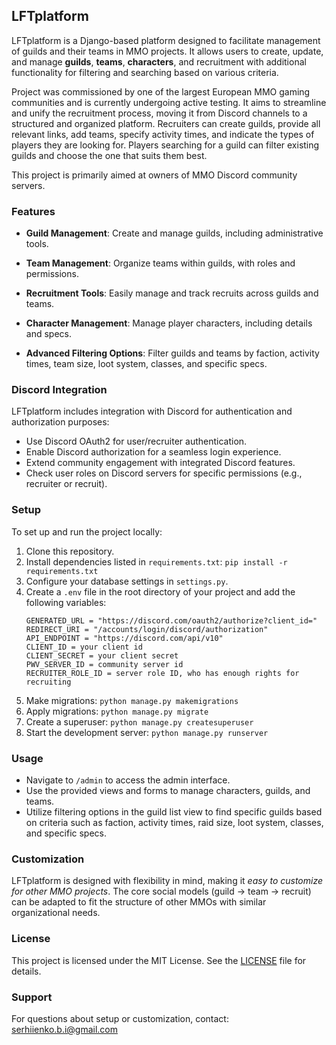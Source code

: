 ## LFTplatform

LFTplatform is a Django-based platform designed to facilitate management of guilds and their teams in MMO projects.
It allows users to create, update, and manage **guilds**, **teams**, **characters**, and recruitment with additional functionality for filtering and searching based on various criteria.


Project was commissioned by one of the largest European MMO gaming communities and is currently undergoing active testing. It aims to streamline and unify the recruitment process, moving it from Discord channels to a structured and organized platform. Recruiters can create guilds, provide all relevant links, add teams, specify activity times, and indicate the types of players they are looking for. Players searching for a guild can filter existing guilds and choose the one that suits them best.

This project is primarily aimed at owners of MMO Discord community servers.
### Features


- **Guild Management**: Create and manage guilds, including administrative tools.
- **Team Management**: Organize teams within guilds, with roles and permissions.

- **Recruitment Tools**: Easily manage and track recruits across guilds and teams.
- **Character Management**: Manage player characters, including details and specs.
- **Advanced Filtering Options**: Filter guilds and teams by faction, activity times, team size, loot system, classes, and specific specs.

### Discord Integration

LFTplatform includes integration with Discord for authentication and authorization purposes:
- Use Discord OAuth2 for user/recruiter authentication.
- Enable Discord authorization for a seamless login experience.
- Extend community engagement with integrated Discord features.
- Check user roles on Discord servers for specific permissions (e.g., recruiter or recruit).

### Setup

To set up and run the project locally:
1. Clone this repository.
2. Install dependencies listed in `requirements.txt`:
    `
    pip install -r requirements.txt
    `
3. Configure your database settings in `settings.py`.
4. Create a `.env` file in the root directory of your project and add the following variables:
    ```env
    GENERATED_URL = "https://discord.com/oauth2/authorize?client_id="
    REDIRECT_URI = "/accounts/login/discord/authorization"
    API_ENDPOINT = "https://discord.com/api/v10"
    CLIENT_ID = your client id
    CLIENT_SECRET = your client secret
    PWV_SERVER_ID = community server id
    RECRUITER_ROLE_ID = server role ID, who has enough rights for recruiting
    ```
5. Make migrations:
    `
    python manage.py makemigrations
    `
6. Apply migrations:
    `
    python manage.py migrate
    `
7. Create a superuser:
    `
    python manage.py createsuperuser
    `
8. Start the development server:
    `
    python manage.py runserver
    `

### Usage

- Navigate to `/admin` to access the admin interface.
- Use the provided views and forms to manage characters, guilds, and teams.
- Utilize filtering options in the guild list view to find specific guilds based on criteria such as faction, activity times, raid size, loot system, classes, and specific specs.

### Customization

LFTplatform is designed with flexibility in mind, making it _easy to customize for other MMO projects_. The core social models (guild -> team -> recruit) can be adapted to fit the structure of other MMOs with similar organizational needs.

### License

This project is licensed under the MIT License. See the [LICENSE](LICENSE) file for details.

### Support

For questions about setup or customization, contact: serhiienko.b.i@gmail.com
